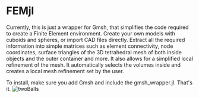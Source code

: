 # FEMjl
Currently, this is just a wrapper for Gmsh, that simplifies the code required to create a Finite Element environment. Create your own models with cuboids and spheres, or import CAD files directly. Extract all the required information into simple matrices such as element connectivity, node coordinates, surface triangles of the 3D tetrahedral mesh of both inside objects and the outer container and more.
It also allows for a simplified local refinement of the mesh. It automatically selects the volumes inside and creates a local mesh refinement set by the user.

To install, make sure you add Gmsh and include the gmsh_wrapper.jl. That's it.
![twoBalls](https://github.com/user-attachments/assets/3b9549ba-3968-40f1-94a4-5c21ce37ca9e)
